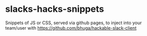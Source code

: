 # slacks-hacks-snippets
Snippets of JS or CSS, served via github pages, to inject into your team/user with https://github.com/bhuga/hackable-slack-client
